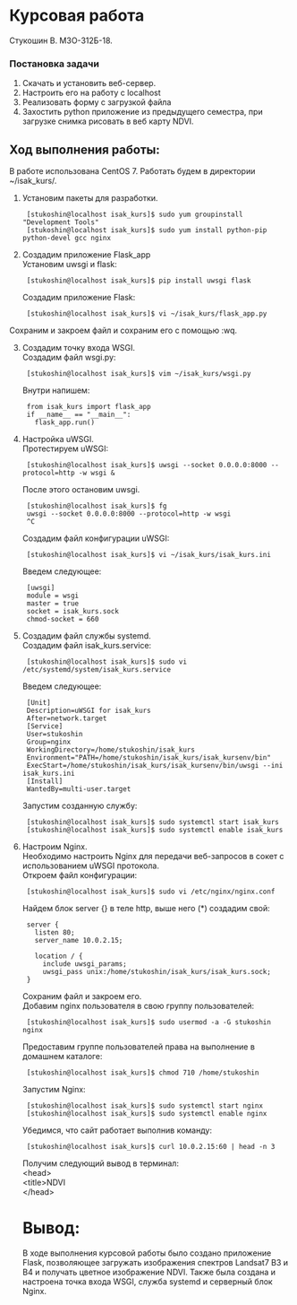 # Курсовая работа
Стукошин В. М3О-312Б-18.
  
### Постановка задачи
1. Скачать и установить веб-сервер.  
2. Настроить его на работу с localhost  
3. Реализовать форму с загрузкой файла  
4. Захостить python приложение из предыдущего семестра, при загрузке снимка рисовать в веб карту NDVI.  
  
## Ход выполнения работы:  
В работе использована CentOS 7.
Работать будем в директории ~/isak_kurs/.  
  
1. Установим пакеты для разработки.

        [stukoshin@localhost isak_kurs]$ sudo yum groupinstall "Development Tools"
        [stukoshin@localhost isak_kurs]$ sudo yum install python-pip python-devel gcc nginx  

2. Создадим приложение Flask_app  
    Установим uwsgi и flask:  

        [stukoshin@localhost isak_kurs]$ pip install uwsgi flask  

    Создадим приложение Flask:  

        [stukoshin@localhost isak_kurs]$ vi ~/isak_kurs/flask_app.py  
Сохраним и закроем файл и сохраним его с помощью :wq.  
  
3. Создадим точку входа WSGI.  
    Создадим файл wsgi.py:  
    
        [stukoshin@localhost isak_kurs]$ vim ~/isak_kurs/wsgi.py  
    Внутри напишем:  
    
        from isak_kurs import flask_app  
        if __name__ == "__main__":  
          flask_app.run()  
  
4. Настройка uWSGI.  
    Протестируем uWSGI:  

        [stukoshin@localhost isak_kurs]$ uwsgi --socket 0.0.0.0:8000 --protocol=http -w wsgi &   

    После этого остановим uwsgi.

        [stukoshin@localhost isak_kurs]$ fg  
        uwsgi --socket 0.0.0.0:8000 --protocol=http -w wsgi
        ^C  
    Создадим файл конфигурации uWSGI:  
    
        [stukoshin@localhost isak_kurs]$ vi ~/isak_kurs/isak_kurs.ini  
    Введем следующее:  
    
        [uwsgi]  
        module = wsgi  
        master = true  
        socket = isak_kurs.sock  
        chmod-socket = 660  
      
5. Создадим файл службы systemd.  
    Создадим файл isak_kurs.service:  
    
        [stukoshin@localhost isak_kurs]$ sudo vi /etc/systemd/system/isak_kurs.service  
    Введем следующее: 
    
        [Unit]  
        Description=uWSGI for isak_kurs  
        After=network.target  
        [Service]  
        User=stukoshin  
        Group=nginx  
        WorkingDirectory=/home/stukoshin/isak_kurs  
        Environment="PATH=/home/stukoshin/isak_kurs/isak_kursenv/bin"  
        ExecStart=/home/stukoshin/isak_kurs/isak_kursenv/bin/uwsgi --ini isak_kurs.ini  
        [Install]  
        WantedBy=multi-user.target 
    
    Запустим созданную службу:  
    
        [stukoshin@localhost isak_kurs]$ sudo systemctl start isak_kurs  
        [stukoshin@localhost isak_kurs]$ sudo systemctl enable isak_kurs  
      
6. Настроим Nginx.  
    Необходимо настроить Nginx для передачи веб-запросов в  сокет с использованием uWSGI протокола.  
    Откроем файл конфигурации:  
    
        [stukoshin@localhost isak_kurs]$ sudo vi /etc/nginx/nginx.conf  
    Найдем блок server {} в теле http, выше него (*) создадим свой:  
    
        server {  
          listen 80;  
          server_name 10.0.2.15;  
          
          location / {
            include uwsgi_params;
            uwsgi_pass unix:/home/stukoshin/isak_kurs/isak_kurs.sock;
        }
    Сохраним файл и закроем его.  
    Добавим nginx пользователя в свою группу пользователей:  
    
        [stukoshin@localhost isak_kurs]$ sudo usermod -a -G stukoshin nginx  
    Предоставим группе пользователей права на выполнение в домашнем каталоге:  
    
        [stukoshin@localhost isak_kurs]$ chmod 710 /home/stukoshin  
    Запустим Nginx:  
    
        [stukoshin@localhost isak_kurs]$ sudo systemctl start nginx  
        [stukoshin@localhost isak_kurs]$ sudo systemctl enable nginx  
    
    Убедимся, что сайт работает выполнив команду:
    
        [stukoshin@localhost isak_kurs]$ curl 10.0.2.15:60 | head -n 3
    
    Получим следующий вывод в терминал:  
        \<head>  
        \<title>NDVI</title>  
        \</head>  
      
    # Вывод:  
    В ходе выполнения курсовой работы было создано приложение Flask, позволяющее загружать изображения спектров Landsat7 B3 и B4 и получать цветное изображение NDVI. 
    Также была создана и настроена точка входа WSGI, служба systemd и серверный блок Nginx. 
